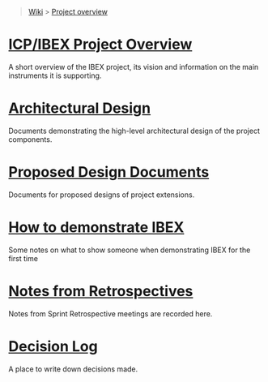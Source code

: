 > [Wiki](Home) > [Project overview](Project-overview)

# [ICP/IBEX Project Overview](https://github.com/ISISComputingGroup/IBEX/wiki) #

A short overview of the IBEX project, its vision and information on the main instruments it is supporting.

# [Architectural Design](High-Level-Architectural-Design) #

Documents demonstrating the high-level architectural design of the project components.

# [Proposed Design Documents](Design-Documents) #

Documents for proposed designs of project extensions.

# [How to demonstrate IBEX](Demo-notes) #

Some notes on what to show someone when demonstrating IBEX for the first time

# [Notes from Retrospectives](Retrospective-Notes) #

Notes from Sprint Retrospective meetings are recorded here.

# [Decision Log](Decision-Log)

A place to write down decisions made.

